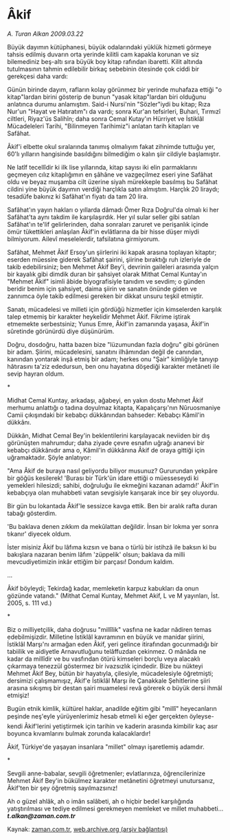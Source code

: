 # Âkif

*A. Turan Alkan 2009.03.22*

<tr><td class="metin" colspan="2" style="padding-top: 20px; padding-left: 5px; padding-right: 10px;">Büyük dayımın kütüphanesi, büyük odalarındaki yüklük hizmeti görmeye tahsis edilmiş duvarın orta yerinde kilitli cam kapakla korunan ve siz bilemediniz beş-altı sıra büyük boy kitap rafından ibaretti. Kilit altında tutulmasının tahmin edilebilir birkaç sebebinin ötesinde çok ciddi bir gerekçesi daha vardı:</td></tr><tr><td class="metin" colspan="2" style="padding-top: 20px; padding-left: 5px; padding-right: 10px;"><p> Günün birinde dayım, rafların kolay görünmez bir yerinde muhafaza ettiği "o kitap"lardan birini gösterip de bunun "yasak kitap"lardan biri olduğunu anlatınca durumu anlamıştım. Said-i Nursi'nin "Sözler"iydi bu kitap; Rıza Nur'un "Hayat ve Hatıratım"ı da vardı; sonra Kur'an tefsirleri, Buhari, Tırmızî ciltleri, Riyaz'üs Salihîn; daha sonra Cemal Kutay'ın Hürriyet ve İstiklâl Mücadeleleri Tarihi, "Bilinmeyen Tarihimiz"i anlatan tarih kitapları ve Safâhat.
<p>Âkif'i elbette okul sıralarında tanımış olmalıyım fakat zihnimde tuttuğu yer, 60'lı yılların hangisinde basıldığını bilmediğim o kalın şiir cildiyle başlamıştır.
<p>Ne latîf tecellîdir ki ilk lise yıllarında, kitap sayısı iki elin parmaklarını geçmeyen cılız kitaplığımın en şâhâne ve vazgeçilmez eseri yine Safâhat oldu ve beyaz muşamba cilt üzerine siyah mürekkeple basılmış bu Safâhat cildini yine büyük dayımın verdiği harçlıkla satın almıştım. Harçlık 20 liraydı; tesadüfe bakınız ki Safâhat'ın fiyatı da tam 20 lira.
<p>Safâhat'ın yayın hakları o yıllarda dâmadı Ömer Rıza Doğrul'da olmalı ki her Safâhat'ta aynı takdim ile karşılaşırdık. Her yıl sular seller gibi satılan Safâhat'ın te'lif gelirlerinden, daha sonraları zaruret ve perişanlık içinde ömür tükettikleri anlaşılan Âkif'in evlâtlarına da bir hisse düşer miydi bilmiyorum. Ailevî meselelerdir, tafsilatına girmiyorum.
<p>Safâhat, Mehmet Âkif Ersoy'un şiirlerini iki kapak arasına toplayan kitaptır; eserden müessire giderek Safâhat şairini, şiirine bıraktığı ruh izleriyle de takib edebilirsiniz; ben Mehmet Âkif Bey'i, devrinin gaileleri arasında yalçın bir kayalık gibi dimdik duran bir şahsiyet olarak Mithat Cemal Kuntay'ın "Mehmet Âkif" isimli âbide biyografisiyle tanıdım ve sevdim; o günden beridir benim için şahsiyet, daima şiirin ve sanatın önünde giden ve zannımca öyle takib edilmesi gereken bir dikkat unsuru teşkil etmiştir.
<p>Sanatı, mücadelesi ve milleti için gördüğü hizmetler için kimselerden karşılık talep etmemiş bir karakter heykelidir Mehmet Âkif. Fikrime iştirak etmemekte serbestsiniz; Yunus Emre, Âkif'in zamanında yaşasa, Âkif'in sûretinde görünürdü diye düşünürüm.
<p>Doğru, dosdoğru, hatta bazen bize "lüzumundan fazla doğru" gibi görünen bir adam. Şiirini, mücadelesini, sanatını ilhâmından değil de canından, kanından yontarak inşâ etmiş bir adam; herkes onu "Şair" kimliğiyle tanıyıp hâtırasını ta'ziz ededursun, ben onu hayatına döşediği karakter metâneti ile sevip hayran oldum.
<p>*
<p>Midhat Cemal Kuntay, arkadaşı, ağabeyi, en yakın dostu Mehmet Âkif merhumu anlattığı o tadına doyulmaz kitapta, Kapalıçarşı'nın Nûruosmaniye Camii çıkışındaki bir kebabçı dükkânından bahseder: Kebabçı Kâmil'in dükkânı.
<p>Dükkân, Midhat Cemal Bey'in beklentilerini karşılayacak neviiden bir dış görünüşten mahrumdur; daha ziyade çevre esnafın uğrağı ananevi bir kebabçı dükkânıdır ama o, Kâmil'in dükkânına Âkif de oraya gittiği için uğramaktadır. Şöyle anlatıyor:
<p>"Ama Âkif de buraya nasıl geliyordu biliyor musunuz? Gururundan yekpâre bir göğüs kesilerek! 'Burası bir Türk'ün idare ettiği o müesseseydi ki yemekleri hilesizdi; sahibi, doğruluğu ile ekmeğini kazanan adamdı!' Âkif'in kebabçıya olan muhabbeti vatan sevgisiyle karışarak ince bir şey oluyordu.
<p>Bir gün bu lokantada Âkif'le sessizce kavga ettik. Ben bir aralık rafta duran tabağı gösterdim.
<p>'Bu baklava denen zıkkım da mekûlattan değildir. İnsan bir lokma yer sonra tıkanır' diyecek oldum.
<p>İster misiniz Âkif bu lâfıma kızsın ve bana o türlü bir istihzâ ile baksın ki bu bakışlara nazaran benim lâfım 'züppelik' olsun; baklava da milli mevcudiyetimizin inkâr ettiğim bir parçası! Dondum kaldım.
<p>...
<p>Âkif böyleydi; Tekirdağ kadar, memleketin karpuz kabukları da onun gözünde vatandı." (Mithat Cemal Kuntay, Mehmet Akif, L ve M yayınları, İst. 2005, s. 111 vd.)
<p>*
<p>Biz o milliyetçilik, daha doğrusu "millîlik" vasfına ne kadar nâdiren temas edebilmişizdir. Milletine İstiklâl kavramının en büyük ve manidar şiirini, İstiklâl Marşı'nı armağan eden Âkif, yeri gelince itirafından gocunmadığı bir tabiilik ve aidiyetle Arnavutluğunu telâffuzdan çekinmez. O mânâda ne kadar da millîdir ve bu vasfından ötürü kimseleri borçlu veya alacaklı çıkarmaya tenezzül göstermez bir ivazsızlık içindedir. Bize bu nükteyi Mehmet Âkif Bey, bütün bir hayatıyla, çilesiyle, mücadelesiyle öğretmişti; dersimizi çalışmamışız, Âkif'e İstiklâl Marşı ile Çanakkale Şehitlerine şiiri arasına sıkışmış bir destan şairi muamelesi revâ görerek o büyük dersi ihmâl etmişiz!
<p>Bugün etnik kimlik, kültürel haklar, anadilde eğitim gibi "millî" heyecanların peşinde neş'eyle yürüyenlerimiz hesab etmeli ki eğer gerçekten öyleyse- kendi Âkif'lerini yetiştirmek için tarihin ve kaderin arasında kimbilir kaç asır boyunca kıvamlarını bulmak zorunda kalacaklardır!
<p>Âkif, Türkiye'de yaşayan insanlara "millet" olmayı işaretlemiş adamdır.
<p>*
<p>Sevgili anne-babalar, sevgili öğretmenler; evlatlarınıza, öğrencilerinize Mehmet Âkif Bey'in bükülmez karakter metânetini öğretmeyi unutursanız, Âkif'ten bir şey öğretmiş sayılmazsınız!
<p>Ah o güzel ahlâk, ah o imân salâbeti, ah o hiçbir bedel karşılığında yatıştırılması ve tediye edilmesi gerekmeyen memleket ve millet muhabbeti...<i><b> t.alkan@zaman.com.tr</b></i><br/></p></p></p></p></p></p></p></p></p></p></p></p></p></p></p></p></p></p></p></p></p></p></p></td></tr>

Kaynak: [zaman.com.tr](http://zaman.com.tr/yazar.do?yazino=828330), [web.archive.org (arşiv bağlantısı)](http://web.archive.org/web/20090525212044/http://www.zaman.com.tr:80/yazar.do?yazino=828330)
